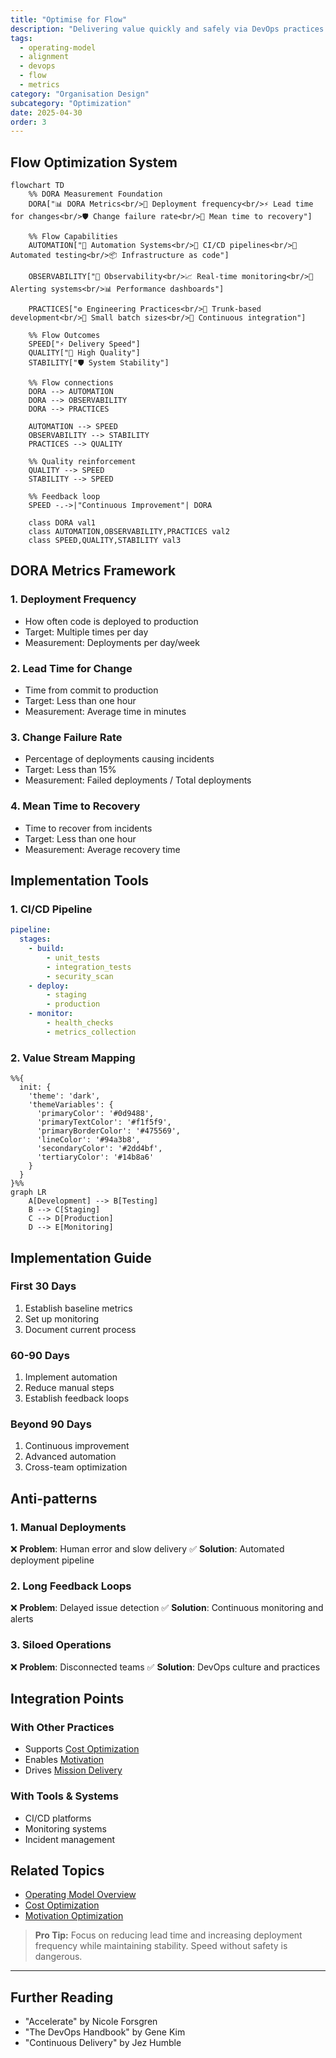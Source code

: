```yaml
---
title: "Optimise for Flow"
description: "Delivering value quickly and safely via DevOps practices."
tags:
  - operating-model
  - alignment
  - devops
  - flow
  - metrics
category: "Organisation Design"
subcategory: "Optimization"
date: 2025-04-30
order: 3
---
```


## Flow Optimization System

```mermaid
flowchart TD
    %% DORA Measurement Foundation
    DORA["📊 DORA Metrics<br/>🚀 Deployment frequency<br/>⚡ Lead time for changes<br/>🛡️ Change failure rate<br/>🔧 Mean time to recovery"]
    
    %% Flow Capabilities
    AUTOMATION["🤖 Automation Systems<br/>🔄 CI/CD pipelines<br/>🧪 Automated testing<br/>📦 Infrastructure as code"]
    
    OBSERVABILITY["👀 Observability<br/>📈 Real-time monitoring<br/>🚨 Alerting systems<br/>📊 Performance dashboards"]
    
    PRACTICES["⚙️ Engineering Practices<br/>🌲 Trunk-based development<br/>🧩 Small batch sizes<br/>🔄 Continuous integration"]
    
    %% Flow Outcomes
    SPEED["⚡ Delivery Speed"]
    QUALITY["💎 High Quality"]
    STABILITY["🛡️ System Stability"]
    
    %% Flow connections
    DORA --> AUTOMATION
    DORA --> OBSERVABILITY
    DORA --> PRACTICES
    
    AUTOMATION --> SPEED
    OBSERVABILITY --> STABILITY
    PRACTICES --> QUALITY
    
    %% Quality reinforcement
    QUALITY --> SPEED
    STABILITY --> SPEED
    
    %% Feedback loop
    SPEED -.->|"Continuous Improvement"| DORA
    
    class DORA val1
    class AUTOMATION,OBSERVABILITY,PRACTICES val2
    class SPEED,QUALITY,STABILITY val3
```

## DORA Metrics Framework

### 1. Deployment Frequency
- How often code is deployed to production
- Target: Multiple times per day
- Measurement: Deployments per day/week

### 2. Lead Time for Change
- Time from commit to production
- Target: Less than one hour
- Measurement: Average time in minutes

### 3. Change Failure Rate
- Percentage of deployments causing incidents
- Target: Less than 15%
- Measurement: Failed deployments / Total deployments

### 4. Mean Time to Recovery
- Time to recover from incidents
- Target: Less than one hour
- Measurement: Average recovery time

## Implementation Tools

### 1. CI/CD Pipeline
```yaml
pipeline:
  stages:
    - build:
        - unit_tests
        - integration_tests
        - security_scan
    - deploy:
        - staging
        - production
    - monitor:
        - health_checks
        - metrics_collection
```

### 2. Value Stream Mapping
```mermaid
%%{
  init: {
    'theme': 'dark',
    'themeVariables': {
      'primaryColor': '#0d9488',
      'primaryTextColor': '#f1f5f9',
      'primaryBorderColor': '#475569',
      'lineColor': '#94a3b8',
      'secondaryColor': '#2dd4bf',
      'tertiaryColor': '#14b8a6'
    }
  }
}%%
graph LR
    A[Development] --> B[Testing]
    B --> C[Staging]
    C --> D[Production]
    D --> E[Monitoring]

```

## Implementation Guide

### First 30 Days
1. Establish baseline metrics
2. Set up monitoring
3. Document current process

### 60-90 Days
1. Implement automation
2. Reduce manual steps
3. Establish feedback loops

### Beyond 90 Days
1. Continuous improvement
2. Advanced automation
3. Cross-team optimization

## Anti-patterns

### 1. Manual Deployments
❌ **Problem**: Human error and slow delivery
✅ **Solution**: Automated deployment pipeline

### 2. Long Feedback Loops
❌ **Problem**: Delayed issue detection
✅ **Solution**: Continuous monitoring and alerts

### 3. Siloed Operations
❌ **Problem**: Disconnected teams
✅ **Solution**: DevOps culture and practices

## Integration Points

### With Other Practices
- Supports [Cost Optimization](optimise-cost)
- Enables [Motivation](optimise-motivation)
- Drives [Mission Delivery](../advanced/mission-objectives)

### With Tools & Systems
- CI/CD platforms
- Monitoring systems
- Incident management

## Related Topics
- [Operating Model Overview](../operating-model-framework)
- [Cost Optimization](optimise-cost)
- [Motivation Optimization](optimise-motivation)

> **Pro Tip:** Focus on reducing lead time and increasing deployment frequency while maintaining stability. Speed without safety is dangerous.

---

## Further Reading
- "Accelerate" by Nicole Forsgren
- "The DevOps Handbook" by Gene Kim
- "Continuous Delivery" by Jez Humble
